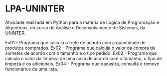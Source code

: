 # LPA-UNINTER

Atividade realizada em Python para a matéria de Lógica de Programação e Algoritmos, do curso de Análise e Desenvolvimento de Sistemas, da UNINTER. 

Ex01 - Programa que calcula o frete de acordo com a quantidade de produtos comprados.
Ex02 - Programa que calcula o valor da compra de sorvetes de acordo com o tamanho e o tipo pedido.
Ex03 - Programa que calcula o valor da limpeza de uma casa de acordo com o tamanho, o tipo de limpeza e os adicionais.
Ex04 - Programa que cadastra, consulta e remove funcionários de uma lista.
